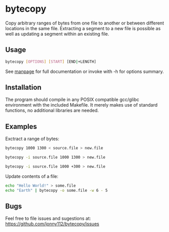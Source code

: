 # bytecopy
Copy arbitrary ranges of bytes from one file to another or between different locations in the same file.
Extracting a segment to a new file is possible as well as updating a segment within an existing file.

## Usage
```sh
bytecopy [OPTIONS] [START] [END|+LENGTH]
```
See [manpage](doc/bytecopy.man.txt) for full documentation or invoke with -h for options summary.

## Installation

The program should compile in any POSIX compatible gcc/glibc environment with the included Makefile.
It merely makes use of standard functions, no additional libraries are needed.

## Examples

Exctract a range of bytes:
```sh
bytecopy 1000 1300 < source.file > new.file
```
```sh
bytecopy -i source.file 1000 1300 > new.file
```
```sh
bytecopy -i source.file 1000 +300 > new.file
```

Update contents of a file:
```sh
echo "Hello World!" > some.file
echo "Earth" | bytecopy -o some.file -w 6 - 5
```

## Bugs

Feel free to file issues and sugestions at:
https://github.com/jonny112/bytecopy/issues
